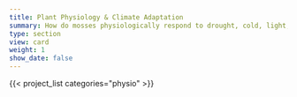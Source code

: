 ```yaml
---
title: Plant Physiology & Climate Adaptation
summary: How do mosses physiologically respond to drought, cold, light, and other environmental stressors?
type: section
view: card
weight: 1
show_date: false
---
```

{{< project_list categories="physio" >}}